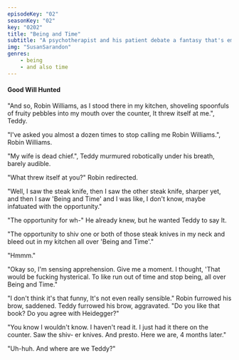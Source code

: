```yaml
---
episodeKey: "02"
seasonKey: "02"
key: "0202"
title: "Being and Time"
subtitle: "A psychotherapist and his patient debate a fantasy that's emerged since the great gag."
img: "SusanSarandon"
genres: 
    - being
    - and also time
---
```


#### Good Will Hunted

"And so, Robin Williams, as I stood there in my kitchen, shoveling spoonfuls of fruity pebbles into my mouth over the counter, It threw itself at me.", Teddy.

"I've asked you almost a dozen times to stop calling me Robin Williams.", Robin Williams.

"My wife is dead chief.", Teddy murmured robotically under his breath, barely audible.

"What threw itself at you?" Robin redirected.

"Well, I saw the steak knife, then I saw the other steak knife, sharper yet, and then I saw 'Being and Time' and I was like, I don't know, maybe infatuated with the opportunity."

"The opportunity for wh-" He already knew, but he wanted Teddy to say It.

"The opportunity to shiv one or both of those steak knives in my neck and bleed out in my kitchen all over 'Being and Time'."

"Hmmm."

"Okay so, I'm sensing apprehension. Give me a moment. I thought, 'That would be fucking hysterical. To like run out of time and stop being, all over Being and Time." 

"I don't think it's that funny, It's not even really sensible." Robin furrowed his brow, saddened. Teddy furrowed his brow, aggravated. "Do you like that book? Do you agree with Heidegger?"

"You know I wouldn't know. I haven't read it. I just had it there on the counter. Saw the shiv- er knives. And presto. Here we are, 4 months later." 

"Uh-huh. And where are we Teddy?"